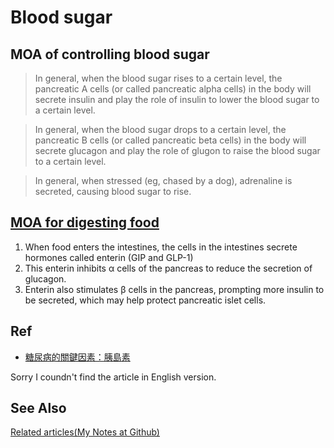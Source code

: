 # Blood sugar
## MOA of controlling blood sugar 
> In general, when the blood sugar rises to a certain level, the pancreatic A cells (or called pancreatic alpha cells) in the body will secrete insulin and play the role of insulin to lower the blood sugar to a certain level.

> In general, when the blood sugar drops to a certain level, the pancreatic B cells (or called pancreatic beta cells) in the body will secrete glucagon and play the role of glugon to raise the blood sugar to a certain level.

> In general, when stressed (eg, chased by a dog), adrenaline is secreted, causing blood sugar to rise.

## [MOA for digesting food](https://www.commonhealth.com.tw/diabetes/article/66)
1. When food enters the intestines, the cells in the intestines secrete hormones called enterin (GIP and GLP-1)
2. This enterin inhibits α cells of the pancreas to reduce the secretion of glucagon.
3. Enterin also stimulates β cells in the pancreas, prompting more insulin to be secreted, which may help protect pancreatic islet cells.

## Ref
+ [糖尿病的關鍵因素：胰島素](https://www.commonhealth.com.tw/diabetes/article/66)

Sorry I coundn't find the article in English version.

## See Also
[Related articles(My Notes at Github)](https://github.com/40843245/medical/tree/main/disease/diabetes)


